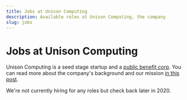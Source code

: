 ```yaml
---
title: Jobs at Unison Computing
description: Available roles at Unison Computing, the company
slug: jobs
---
```


# Jobs at Unison Computing

Unison Computing is a seed stage startup and a [public benefit corp](/2020/03/30/benefit-corp-report/). You can read more about the company's background and our mission [in this post](/2020/03/30/benefit-corp-report/).

We're not currently hiring for any roles but check back later in 2020.
